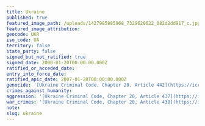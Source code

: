 ```yaml
---
title: Ukraine
published: true
featured_image_path: /uploads/1427985885968_7329620622_082d2dd917_c.jpg
featured_image_attribution:
geocode: UKR
iso_code: UA
territory: false
state_party: false
signed_but_not_ratified: true
signed_date: 2000-01-20T00:00:00.000Z
ratified_or_acceded_date:
entry_into_force_date:
ratified_apic_date: 2007-01-28T00:00:00.000Z
genocide: '[Ukraine Criminal Code, Chapter 20, Article 442](https://iccdb.hrlc.net/data/doc/464/keyword/46/)'
crimes_against_humanity:
aggression: '[Ukraine Criminal Code, Chapter 20, Article 437](https://iccdb.hrlc.net/data/doc/464/keyword/1/)'
war_crimes: '[Ukraine Criminal Code, Chapter 20, Article 438](https://iccdb.hrlc.net/data/doc/464/keyword/145/)'
note:
slug: ukraine
---
```



